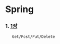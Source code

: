 # Spring

### 1. [1장](https://github.com/kps990515/Spring/tree/master/1장)
       Get/Post/Put/Delete
